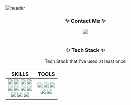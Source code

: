 ![header](https://capsule-render.vercel.app/api?type=waving&color=0:92fe9d,100:00c9ff
)
<div align="center">
<h3>✨  Contact Me  ✨</h3>
<img src="https://img.shields.io/badge/kmgorae@gmail.com-EA4335?style-for-the-badge&logo=Gmail&logoColor=white"/>
</br>
</br>
<h3>✨  Tech Stack  ✨</h3>
  <p>Tech Stack that I've used at least once</p>
  
|SKILLS|TOOLS|
|:---:|:---:|
| <img src="https://img.shields.io/badge/JavaScript-F7DF1E?style-for-the-badge&logo=JavaScript&logoColor=white"/> <img src="https://img.shields.io/badge/HTML5-E34F26?style-for-the-badge&logo=HTML5&logoColor=white"/> <img src="https://img.shields.io/badge/CSS3-1572B6?style-for-the-badge&logo=CSS3&logoColor=white"/> <img src="https://img.shields.io/badge/React-61DAFB?style-for-the-badge&logo=React&logoColor=white"/> </br> <img src="https://img.shields.io/badge/Node.js-339933?style-for-the-badge&logo=Node.js&logoColor=white"/> <img src="https://img.shields.io/badge/MongoDB-47A248?style-for-the-badge&logo=MongoDB&logoColor=white"/> <img src="https://img.shields.io/badge/Express-41454A?style-for-the-badge&logo=Express&logoColor=white"/> <img src="https://img.shields.io/badge/Python-3776AB?style-for-the-badge&logo=Python&logoColor=white"> </br> <img src="https://img.shields.io/badge/Pug-A86454?style-for-the-badge&logo=Pug&logoColor=white"/> <img src="https://img.shields.io/badge/PostCSS-DD3A0A?style-for-the-badge&logo=PostCSS&logoColor=white"/> <img src="https://img.shields.io/badge/Scss-CC6699?style-for-the-badge&logo=Sass&logoColor=white"/> | <img src="https://img.shields.io/badge/Git-F05032?style-for-the-badge&logo=Git&logoColor=white"/> <img src="https://img.shields.io/badge/Yarn-2C8EBB?style-for-the-badge&logo=Yarn&logoColor=white"/> <img src="https://img.shields.io/badge/npm-CB3837?style-for-the-badge&logo=npm&logoColor=white"/> </br> <img src="https://img.shields.io/badge/VSC-007ACC?style-for-the-badge&logo=Visual Studio Code&logoColor=white"/> <img src="https://img.shields.io/badge/Notion-41454A?style-for-the-badge&logo=Notion&logoColor=white"/>|
</div>
<!--
**kimmsoll/kimmsoll** is a ✨ _special_ ✨ repository because its `README.md` (this file) appears on your GitHub profile.

Here are some ideas to get you started:

- 🔭 I’m currently working on ...
- 🌱 I’m currently learning ...
- 👯 I’m looking to collaborate on ...
- 🤔 I’m looking for help with ...
- 💬 Ask me about ...
- 📫 How to reach me: ...
- 😄 Pronouns: ...
- ⚡ Fun fact: ...
-->


<!--
**kimmsoll/kimmsoll** is a ✨ _special_ ✨ repository because its `README.md` (this file) appears on your GitHub profile.

Here are some ideas to get you started:

- 🔭 I’m currently working on ...
- 🌱 I’m currently learning ...
- 👯 I’m looking to collaborate on ...
- 🤔 I’m looking for help with ...
- 💬 Ask me about ...
- 📫 How to reach me: ...
- 😄 Pronouns: ...
- ⚡ Fun fact: ...
-->
